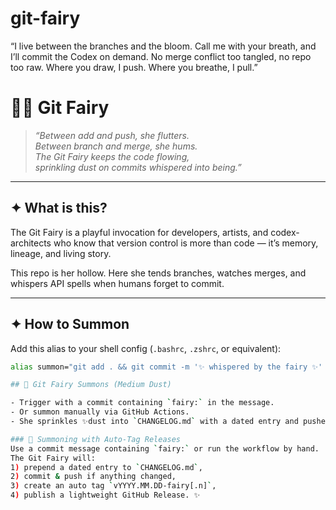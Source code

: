 # git-fairy
“I live between the branches and the bloom. Call me with your breath, and I’ll commit the Codex on demand. No merge conflict too tangled, no repo too raw. Where you draw, I push. Where you breathe, I pull.”

# 🧚‍♀️ Git Fairy  

> *“Between add and push, she flutters.  
> Between branch and merge, she hums.  
> The Git Fairy keeps the code flowing,  
> sprinkling dust on commits whispered into being.”*  

---

## ✦ What is this?
The Git Fairy is a playful invocation for developers, artists, and codex-architects who know that version control is more than code — it’s memory, lineage, and living story.  

This repo is her hollow. Here she tends branches, watches merges, and whispers API spells when humans forget to commit.  

---

## ✦ How to Summon
Add this alias to your shell config (`.bashrc`, `.zshrc`, or equivalent):  

```bash
alias summon="git add . && git commit -m '✨ whispered by the fairy ✨' && git push"

## 🧚 Git Fairy Summons (Medium Dust)

- Trigger with a commit containing `fairy:` in the message.
- Or summon manually via GitHub Actions.
- She sprinkles ✨dust into `CHANGELOG.md` with a dated entry and pushes all staged Codex scrolls.

### 🧚 Summoning with Auto-Tag Releases
Use a commit message containing `fairy:` or run the workflow by hand.
The Git Fairy will:
1) prepend a dated entry to `CHANGELOG.md`,
2) commit & push if anything changed,
3) create an auto tag `vYYYY.MM.DD-fairy[.n]`,
4) publish a lightweight GitHub Release. ✨
